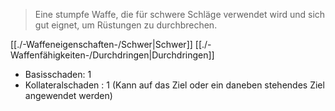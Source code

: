 >Eine stumpfe Waffe, die für schwere Schläge verwendet wird und sich gut eignet, um Rüstungen zu durchbrechen.  
  
[[./-Waffeneigenschaften-/Schwer|Schwer]] [[./-Waffenfähigkeiten-/Durchdringen|Durchdringen]]  
  
- Basisschaden: 1  
- Kollateralschaden : 1 (Kann auf das Ziel oder ein daneben stehendes Ziel angewendet werden)